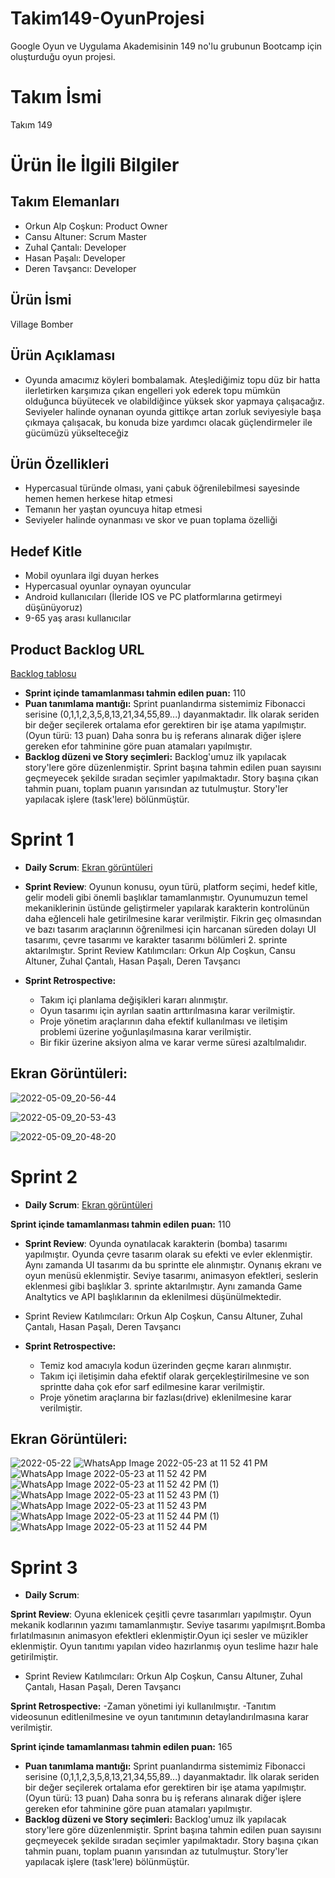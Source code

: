 # Takim149-OyunProjesi
Google Oyun ve Uygulama Akademisinin 149 no'lu grubunun Bootcamp için oluşturduğu oyun projesi.

# **Takım İsmi**
Takım 149

# Ürün İle İlgili Bilgiler

## Takım Elemanları
- Orkun Alp Coşkun: Product Owner
- Cansu Altuner: Scrum Master
- Zuhal Çantalı: Developer
- Hasan Paşalı: Developer
- Deren Tavşancı: Developer

## Ürün İsmi
Village Bomber

## Ürün Açıklaması
- Oyunda amacımız köyleri bombalamak. Ateşlediğimiz topu düz bir hatta ilerletirken karşımıza çıkan engelleri yok ederek topu mümkün olduğunca büyütecek ve olabildiğince yüksek skor yapmaya çalışacağız. Seviyeler halinde oynanan oyunda gittikçe artan zorluk seviyesiyle başa çıkmaya çalışacak, bu konuda bize yardımcı olacak güçlendirmeler ile gücümüzü yükselteceğiz

## Ürün Özellikleri
- Hypercasual türünde olması, yani çabuk öğrenilebilmesi sayesinde hemen hemen herkese hitap etmesi
- Temanın her yaştan oyuncuya hitap etmesi
- Seviyeler halinde oynanması ve skor ve puan toplama özelliği


## Hedef Kitle
- Mobil oyunlara ilgi duyan herkes
- Hypercasual oyunlar oynayan oyuncular
- Android kullanıcıları (İleride IOS ve PC platformlarına getirmeyi düşünüyoruz)
- 9-65 yaş arası kullanıcılar

## Product Backlog URL
[Backlog tablosu](https://miro.com/app/board/uXjVO2lM8hs=/?share_link_id=531225080181)
- **Sprint içinde tamamlanması tahmin edilen puan:** 110
- **Puan tanımlama mantığı:** Sprint puanlandırma sistemimiz Fibonacci serisine (0,1,1,2,3,5,8,13,21,34,55,89...) dayanmaktadır. İlk olarak seriden bir değer seçilerek ortalama efor gerektiren bir işe atama yapılmıştır. (Oyun türü: 13 puan) Daha sonra bu iş referans alınarak diğer işlere gereken efor tahminine göre puan atamaları yapılmıştır. 
- **Backlog düzeni ve Story seçimleri:** Backlog'umuz ilk yapılacak story'lere göre düzenlenmiştir. Sprint başına tahmin edilen puan sayısını geçmeyecek şekilde sıradan seçimler yapılmaktadır. Story başına çıkan tahmin puanı, toplam puanın yarısından az tutulmuştur. Story'ler yapılacak işlere (task'lere) bölünmüştür.


# Sprint 1
- **Daily Scrum**: 
  [Ekran görüntüleri](https://github.com/HPasali/Takim149-OyunProjesi/files/8647829/Daily_Scrumlar.docx)
  
- **Sprint Review**: Oyunun konusu, oyun türü, platform seçimi, hedef kitle, gelir modeli gibi önemli başlıklar tamamlanmıştır. Oyunumuzun temel mekaniklerinin üstünde geliştirmeler yapılarak karakterin kontrolünün daha eğlenceli hale getirilmesine karar verilmiştir. Fikrin geç olmasından ve bazı tasarım araçlarının öğrenilmesi için harcanan süreden dolayı UI tasarımı, çevre tasarımı ve karakter tasarımı bölümleri 2. sprinte aktarılmıştır.  Sprint Review Katılımcıları:
Orkun Alp Coşkun,
Cansu Altuner,
Zuhal Çantalı,
Hasan Paşalı,
Deren Tavşancı

- **Sprint Retrospective:**
   - Takım içi planlama değişikleri kararı alınmıştır.
   - Oyun tasarımı için ayrılan saatin arttırılmasına karar verilmiştir.
   - Proje yönetim araçlarının daha efektif kullanılması ve iletişim problemi üzerine yoğunlaşılmasına karar verilmiştir.
   - Bir fikir üzerine aksiyon alma ve karar verme süresi azaltılmalıdır.

##  Ekran Görüntüleri:
 

   ![2022-05-09_20-56-44](https://user-images.githubusercontent.com/89143761/167476821-187f128c-7a72-4c94-a1a0-5e1f78b9918b.png)

   ![2022-05-09_20-53-43](https://user-images.githubusercontent.com/89143761/167476853-a9734bd9-150d-4eff-b6cf-8abd5183c3a7.png)

  ![2022-05-09_20-48-20](https://user-images.githubusercontent.com/89143761/167476869-b7ef4cb0-83ba-4982-95cd-5ad35baf3ada.png)  
  

# Sprint 2
- **Daily Scrum**: [Ekran görüntüleri](https://github.com/HPasali/Takim149-OyunProjesi/files/8749487/Daily.Scrum.2.docx)


 **Sprint içinde tamamlanması tahmin edilen puan:** 110
- **Sprint Review**: Oyunda oynatılacak karakterin (bomba) tasarımı yapılmıştır. Oyunda çevre tasarım olarak su efekti ve evler eklenmiştir.   Aynı zamanda UI tasarımı da bu sprintte ele alınmıştır. Oynanış ekranı ve oyun menüsü eklenmiştir. Seviye tasarımı, animasyon efektleri, seslerin eklenmesi gibi başlıklar 3. sprinte aktarılmıştır. Aynı zamanda Game Analtytics ve API başlıklarının da eklenilmesi düşünülmektedir.
-   Sprint Review Katılımcıları:
Orkun Alp Coşkun,
Cansu Altuner,
Zuhal Çantalı,
Hasan Paşalı,
Deren Tavşancı


- **Sprint Retrospective:** 
  - Temiz kod amacıyla kodun üzerinden geçme kararı alınmıştır.
  - Takım içi iletişimin daha efektif olarak gerçekleştirilmesine ve son sprintte daha çok efor sarf edilmesine karar verilmiştir.
  - Proje yönetim araçlarına bir fazlası(drive) eklenilmesine karar verilmiştir.
 
##  Ekran Görüntüleri:

![2022-05-22](https://user-images.githubusercontent.com/43794494/169706281-cd1710d7-a464-4c71-b886-e0cbbe2ac0c0.jpeg)
![WhatsApp Image 2022-05-23 at 11 52 41 PM](https://user-images.githubusercontent.com/43794494/169904859-b7d0f03d-ac93-4f54-ad47-4a8e813e43fb.jpeg)
![WhatsApp Image 2022-05-23 at 11 52 42 PM](https://user-images.githubusercontent.com/43794494/169904872-e76f13f5-0db4-4a69-a637-2940761e5620.jpeg)
![WhatsApp Image 2022-05-23 at 11 52 42 PM (1)](https://user-images.githubusercontent.com/43794494/169904884-d2bce0d3-7acd-4d00-81c4-5382d198a03b.jpeg)
![WhatsApp Image 2022-05-23 at 11 52 43 PM (1)](https://user-images.githubusercontent.com/43794494/169904897-9e52d235-912a-4d73-9612-dc798d34da2c.jpeg)
![WhatsApp Image 2022-05-23 at 11 52 43 PM](https://user-images.githubusercontent.com/43794494/169904904-44954065-4171-409c-881a-752d7231d4ba.jpeg)
![WhatsApp Image 2022-05-23 at 11 52 44 PM (1)](https://user-images.githubusercontent.com/43794494/169904916-d8298e3d-5c66-4894-9344-49f165a68179.jpeg)
![WhatsApp Image 2022-05-23 at 11 52 44 PM](https://user-images.githubusercontent.com/43794494/169904923-b3de45c7-f235-4626-be79-85f53a62d9da.jpeg)


# Sprint 3
- **Daily Scrum**: 

**Sprint Review**: Oyuna eklenicek çeşitli çevre tasarımları yapılmıştır. Oyun mekanik kodlarının yazımı tamamlanmıştır. Seviye tasarımı yapılmışrıt.Bomba fırlatılmasının animasyon efektleri eklenmiştir.Oyun içi sesler ve müzikler eklenmiştir. Oyun tanıtımı yapılan video hazırlanmış oyun teslime hazır hale getirilmiştir.
- Sprint Review Katılımcıları:
Orkun Alp Coşkun,
Cansu Altuner,
Zuhal Çantalı,
Hasan Paşalı,
Deren Tavşancı

**Sprint Retrospective:** 
-Zaman yönetimi iyi kullanılmıştır.
-Tanıtım videosunun editlenilmesine ve oyun tanıtımının detaylandırılmasına karar verilmiştir.

 **Sprint içinde tamamlanması tahmin edilen puan:** 165
- **Puan tanımlama mantığı:** Sprint puanlandırma sistemimiz Fibonacci serisine (0,1,1,2,3,5,8,13,21,34,55,89...) dayanmaktadır. İlk olarak seriden bir değer seçilerek ortalama efor gerektiren bir işe atama yapılmıştır. (Oyun türü: 13 puan) Daha sonra bu iş referans alınarak diğer işlere gereken efor tahminine göre puan atamaları yapılmıştır. 
- **Backlog düzeni ve Story seçimleri:** Backlog'umuz ilk yapılacak story'lere göre düzenlenmiştir. Sprint başına tahmin edilen puan sayısını geçmeyecek şekilde sıradan seçimler yapılmaktadır. Story başına çıkan tahmin puanı, toplam puanın yarısından az tutulmuştur. Story'ler yapılacak işlere (task'lere) bölünmüştür.


